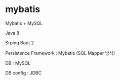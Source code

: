 # mybatis
Mybatis + MySQL

Java 8

Srping Boot 2


Persistence Framework : Mybatis (SQL Mapper 방식)

DB : MySQL

DB config : JDBC

